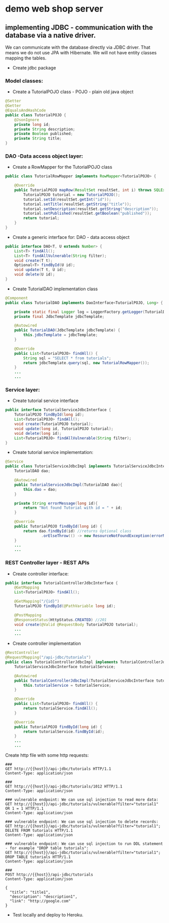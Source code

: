 # demo web shop server

## implementing JDBC - communication with the database via a native driver.

We can communicate with the database directly via JDBC driver. 
That means we do not use JPA with Hibernate. We will not have entity classes mapping the tables.
- Create jdbc package

### Model classes:
- Create a TutorialPOJO class - POJO - plain old java object
```java
@Setter
@Getter
@EqualsAndHashCode
public class TutorialPOJO {
    @JsonIgnore
    private long id;
    private String description;
    private Boolean published;
    private String title;
}
```
### DAO -Data access object layer:
- Create a RowMapper for the TutorialPOJO class
```java
public class TutorialRowMapper implements RowMapper<TutorialPOJO> {

    @Override
    public TutorialPOJO mapRow(ResultSet resultSet, int i) throws SQLException {
        TutorialPOJO tutorial = new TutorialPOJO();
        tutorial.setId(resultSet.getInt("id"));
        tutorial.setTitle(resultSet.getString("title"));
        tutorial.setDescription(resultSet.getString("description"));
        tutorial.setPublished(resultSet.getBoolean("published"));
        return tutorial;
    }
}
```
- Create a generic interface for: DAO - data access object
```java
public interface DAO<T, U extends Number> {
    List<T> findAll();
    List<T> findAllVulnerable(String filter);
    void create(T t);
    Optional<T> findById(U id);
    void update(T t, U id);
    void delete(U id);
}
```
- Create TutorialDAO implementation class
```java
@Component
public class TutorialDAO implements DaoInterface<TutorialPOJO, Long> {

    private static final Logger log = LoggerFactory.getLogger(TutorialDAO.class);
    private final JdbcTemplate jdbcTemplate;

    @Autowired
    public TutorialDAO(JdbcTemplate jdbcTemplate) {
        this.jdbcTemplate = jdbcTemplate;
    }

    @Override
    public List<TutorialPOJO> findAll() {
        String sql = "SELECT * from tutorials";
        return jdbcTemplate.query(sql, new TutorialRowMapper());
    }
    ...
    ...
```

### Service layer:
- Create tutorial service interface
```java
public interface TutorialServiceJdbcInterface {
    TutorialPOJO findById(long id);
    List<TutorialPOJO> findAll();
    void create(TutorialPOJO tutorial);
    void update(long id, TutorialPOJO tutorial);
    void delete(long id);
    List<TutorialPOJO> findAllVulnerable(String filter);
}
```
- Create tutorial service implementation:
```java
@Service
public class TutorialServiceJdbcImpl implements TutorialServiceJdbcInterface{
    TutorialDAO dao;

    @Autowired
    public TutorialServiceJdbcImpl(TutorialDAO dao){
        this.dao = dao;
    }

    private String errorMessage(long id){
        return "Not found Tutorial with id = " + id;
    }

    @Override
    public TutorialPOJO findById(long id) {
        return dao.findById(id) //returns Optional class
                .orElseThrow(() -> new ResourceNotFoundException(errorMessage(id)));
    }
    ...
    ...
```

### REST Controller layer - REST APIs
- Create controller interface:
```java
public interface TutorialControllerJdbcInterface {
    @GetMapping
    List<TutorialPOJO> findAll();

    @GetMapping("/{id}")
    TutorialPOJO findById(@PathVariable long id);

    @PostMapping
    @ResponseStatus(HttpStatus.CREATED) //201
    void create(@Valid @RequestBody TutorialPOJO tutorial);
    ...
    ...
```

- Create controller implementation
```java
@RestController
@RequestMapping("/api-jdbc/tutorials")
public class TutorialControllerJdbcImpl implements TutorialControllerJdbcInterface {
    TutorialServiceJdbcInterface tutorialService;

    @Autowired
    public TutorialControllerJdbcImpl(TutorialServiceJdbcInterface tutorialService) {
        this.tutorialService = tutorialService;
    }

    @Override
    public List<TutorialPOJO> findAll() {
        return tutorialService.findAll();
    }

    @Override
    public TutorialPOJO findById(long id) {
        return tutorialService.findById(id);
    }
    ...
    ...
```

Create http file with some http requests:
```http request
###
GET http://{{host}}/api-jdbc/tutorials HTTP/1.1
Content-Type: application/json

###
GET http://{{host}}/api-jdbc/tutorials/1012 HTTP/1.1
Content-Type: application/json

### vulnerable endpoint: We can use sql injection to read more data:
GET http://{{host}}/api-jdbc/tutorials/vulnerable?filter="tutorial1" OR 1 = 1 HTTP/1.1
Content-Type: application/json

### vulnerable endpoint: We can use sql injection to delete records:
GET http://{{host}}/api-jdbc/tutorials/vulnerable?filter="tutorial1"; DELETE FROM tutorials HTTP/1.1
Content-Type: application/json

### vulnerable endpoint: We can use sql injection to run DDL statement - for example "DROP table tutorials":
GET http://{{host}}/api-jdbc/tutorials/vulnerable?filter="tutorial1"; DROP TABLE tutorials HTTP/1.1
Content-Type: application/json

###
POST http://{{host}}/api-jdbc/tutorials
Content-Type: application/json

{
  "title": "title1",
  "description": "description1",
  "link": "http://google.com"
}
```

- Test locally and deploy to Heroku.